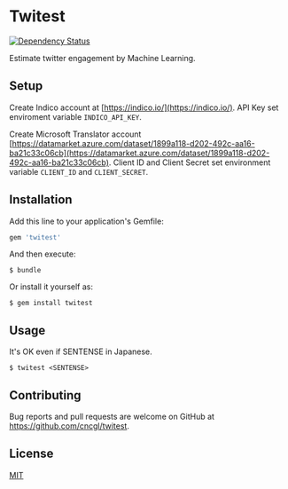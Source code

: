 # Twitest

[![Dependency Status](https://gemnasium.com/badges/github.com/cncgl/twitest.svg)](https://gemnasium.com/github.com/cncgl/twitest)

Estimate twitter engagement by Machine Learning.

## Setup
Create Indico account at [https://indico.io/](https://indico.io/).
API Key set enviroment variable ``INDICO_API_KEY``.

Create Microsoft Translator account [https://datamarket.azure.com/dataset/1899a118-d202-492c-aa16-ba21c33c06cb](https://datamarket.azure.com/dataset/1899a118-d202-492c-aa16-ba21c33c06cb).
Client ID and Client Secret set environment variable ``CLIENT_ID`` and ``CLIENT_SECRET``.

## Installation

Add this line to your application's Gemfile:

```ruby
gem 'twitest'
```

And then execute:

    $ bundle

Or install it yourself as:

    $ gem install twitest

## Usage
It's OK even if SENTENSE in Japanese. 

    $ twitest <SENTENSE>

## Contributing

Bug reports and pull requests are welcome on GitHub at https://github.com/cncgl/twitest.

## License

[MIT](LICENSE)
